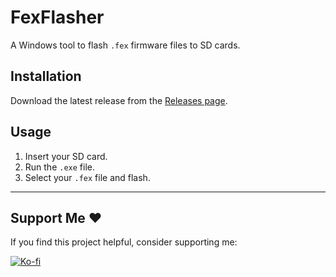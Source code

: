 # FexFlasher

A Windows tool to flash `.fex` firmware files to SD cards.

## Installation
Download the latest release from the [Releases page](../../releases).

## Usage
1. Insert your SD card.
2. Run the `.exe` file.
3. Select your `.fex` file and flash.

---

## Support Me ❤️
If you find this project helpful, consider supporting me:

[![Ko-fi](https://ko-fi.com/img/githubbutton_sm.svg)](https://ko-fi.com/papagamer)